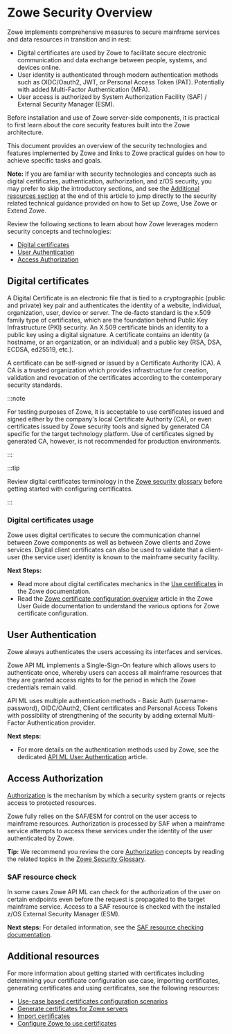 # Zowe Security Overview

Zowe implements comprehensive measures to secure mainframe services and data resources in transition and in rest:

- Digital certificates are used by Zowe to facilitate secure electronic communication and data exchange between people, systems, and devices online.
- User identity is authenticated through modern authentication methods such as OIDC/Oauth2, JWT, or Personal Access Token (PAT). Potentially with added Multi-Factor Authentication (MFA).
- User access is authorized by System Authorization Facility (SAF) / External Security Manager (ESM).

Before installation and use of Zowe server-side components, it is practical to first learn about the core security features built into the Zowe architecture.

This document provides an overview of the security technologies and features implemented by Zowe and links to Zowe practical guides on how to achieve specific tasks and goals.    

**Note:** If you are familiar with security technologies and concepts such as digital certificates, authentication, authorization, and z/OS security, 
you may prefer to skip the introductory sections, and see the [Additional resources section](#additional-resources) at the end of this article
to jump directly to the security related technical guidance provided on how to Set up Zowe, Use Zowe or Extend Zowe.

Review the following sections to learn about how Zowe leverages modern security concepts and technologies:
  - [Digital certificates](#digital-certificates)
  - [User Authentication](#user-authentication)
  - [Access Authorization](#access-authorization)
  
## Digital certificates

A Digital Certificate is an electronic file that is tied to a cryptographic (public and private) key pair and authenticates the identity of a website, individual, organization, user, device or server.
The de-facto standard is the x.509 family type of certificates, which are the foundation behind Public Key Infrastructure (PKI) security.
An X.509 certificate binds an identity to a public key using a digital signature.
A certificate contains an identity (a hostname, or an organization, or an individual) and a public key (RSA, DSA, ECDSA, ed25519, etc.).

A certificate can be self-signed or issued by a Certificate Authority (CA). A CA is a trusted organization which provides infrastructure for creation, validation and revocation of the certificates according to the contemporary security standards.

:::note

For testing purposes of Zowe, it is acceptable to use certificates issued and signed either by the company's local Certificate Authority (CA), or even certificates issued by Zowe security tools and signed by generated CA specific for the target technology platform.
Use of certificates signed by generated CA, however, is not recommended for production environments.

:::

:::tip

Review digital certificates terminology in the [Zowe security glossary](../appendix/zowe-security-glossary#certificate-concepts) before getting started with configuring certificates.

:::

### Digital certificates usage
Zowe uses digital certificates to secure the communication channel between Zowe components as well as between Zowe clients and Zowe services. Digital client certificates can also be used to validate that a client-user (the service user) identity is known to the mainframe security facility.   

**Next Steps:**
- Read more about digital certificates mechanics in the [Use certificates](../user-guide/use-certificates.md) in the Zowe documentation.
- Read the [Zowe certificate configuration overview](../user-guide/configure-certificates.md) article in the Zowe User Guide documentation to understand the various options for Zowe certificate configuration.

## User Authentication
Zowe always authenticates the users accessing its interfaces and services. 

Zowe API ML implements a Single-Sign-On feature which allows users to authenticate once, whereby users can access all mainframe resources that they are granted access rights to for the period in which the Zowe credentials remain valid.

API ML uses multiple authentication methods - Basic Auth (username-password), OIDC/OAuth2, Client certificates and Personal Access Tokens with possibility of strengthening of the security by adding external Multi-Factor Authentication provider.

**Next steps:**
- For more details on the authentication methods used by Zowe, see the dedicated [API ML User Authentication](./zowe-security-authentication) article.    

## Access Authorization
[Authorization](https://en.wikipedia.org/wiki/Authorization "Authorization refers to the mechanism of granting specific permissions to users for accessing particular resources or functions.") is the mechanism by which a security system grants or rejects access to protected resources.

Zowe fully relies on the SAF/ESM for control on the user access to mainframe resources. Authorization is processed by SAF when a mainframe service attempts to access these services under the identity of the user authenticated by Zowe.

**Tip:**
We recommend you review the core [Authorization](https://en.wikipedia.org/wiki/Authorization "Is any mechanism by which a system grants or revokes the right to access some data or perform some action.") concepts by reading the 
related topics in the [Zowe Security Glossary](../appendix/zowe-security-glossary).

### SAF resource check
In some cases Zowe API ML can check for the authorization of the user on certain endpoints even before the request is propagated to the target mainframe service.
Access to a SAF resource is checked with the installed z/OS External Security Manager (ESM).

**Next steps:**
For detailed information, see the [SAF resource checking documentation](../user-guide/api-mediation/configuration-saf-resource-checking).

## Additional resources
For more information about getting started with certificates including determining your certificate configuration use case, importing certificates, generating certificates and using certificates, see the following resources:  

- [Use-case based certificates configuration scenarios](../user-guide/certificate-configuration-scenarios.md)
- [Generate certificates for Zowe servers](../user-guide/generate-certificates.md)
- [Import certificates](../user-guide/import-certificates.md)
- [Configure Zowe to use certificates](../user-guide/configure-certificates.md)

